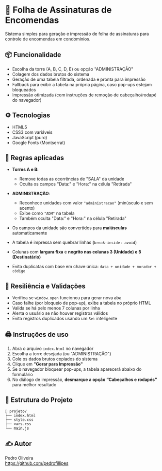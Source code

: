 # 📝 Folha de Assinaturas de Encomendas

Sistema simples para geração e impressão de folha de assinaturas para controle de encomendas em condomínios.

## 📦 Funcionalidade

- Escolha da torre (A, B, C, D, E) ou opção "ADMINISTRAÇÃO"
- Colagem dos dados brutos do sistema
- Geração de uma tabela filtrada, ordenada e pronta para impressão
- Fallback para exibir a tabela na própria página, caso pop-ups estejam bloqueados
- Impressão otimizada (com instruções de remoção de cabeçalho/rodapé do navegador)

## ⚙️ Tecnologias

- HTML5  
- CSS3 com variáveis  
- JavaScript (puro)  
- Google Fonts (Montserrat)

## 🧠 Regras aplicadas

- **Torres A e B**:
  - Remove todas as ocorrências de "SALA" da unidade
  - Oculta os campos "Data:" e "Hora:" na célula "Retirada"

- **ADMINISTRAÇÃO**:
  - Reconhece unidades com valor `"administracao"` (minúsculo e sem acento)
  - Exibe como `"ADM"` na tabela
  - Também oculta "Data:" e "Hora:" na célula "Retirada"

- Os campos da unidade são convertidos para **maiúsculas** automaticamente
- A tabela é impressa sem quebrar linhas (`break-inside: avoid`)
- Colunas com **largura fixa** e **negrito nas colunas 3 (Unidade) e 5 (Destinatário)**
- Evita duplicatas com base em chave única: `data + unidade + morador + código`

## 🚨 Resiliência e Validações

- Verifica se `window.open` funcionou para gerar nova aba
- Caso falhe (por bloqueio de pop-up), exibe a tabela no próprio HTML
- Valida se há pelo menos 7 colunas por linha
- Alerta o usuário se não houver registros válidos
- Evita registros duplicados usando um `Set` inteligente

## 🖨️ Instruções de uso

1. Abra o arquivo `index.html` no navegador
2. Escolha a torre desejada (ou "ADMINISTRAÇÃO")
3. Cole os dados brutos copiados do sistema
4. Clique em **"Gerar para Impressão"**
5. Se o navegador bloquear pop-ups, a tabela aparecerá abaixo do formulário
6. No diálogo de impressão, **desmarque a opção “Cabeçalhos e rodapés”** para melhor resultado

## 📁 Estrutura do Projeto

```
📁 projeto/
├── index.html
├── style.css
├── vars.css
└── main.js
```

## ✍️ Autor

Pedro Oliveira  
https://github.com/pedrofillipes
